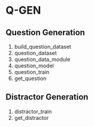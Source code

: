 # Q-GEN

## Question Generation

1. build_question_dataset
2. question_dataset
3. question_data_module
4. question_model
5. question_train
6. get_question

## Distractor Generation
1. distractor_train
2. get_distractor